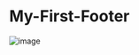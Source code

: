 # My-First-Footer
![image](https://user-images.githubusercontent.com/76132974/151482582-ee32c495-77f1-42c6-ab48-a6da3eda521b.png)

